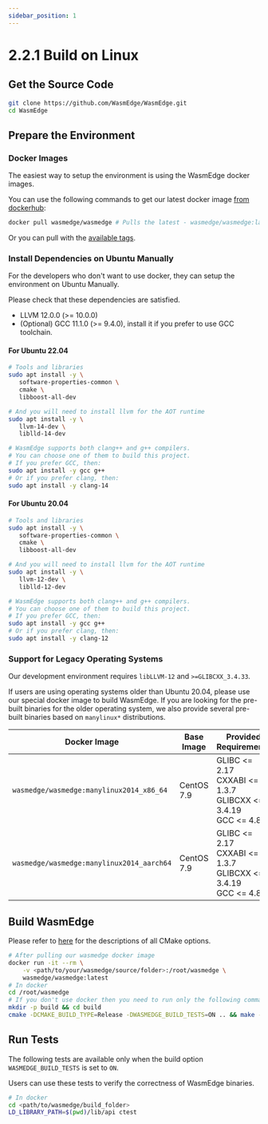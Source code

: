 ```yaml
---
sidebar_position: 1
---
```


# 2.2.1 Build on Linux


## Get the Source Code

```bash
git clone https://github.com/WasmEdge/WasmEdge.git
cd WasmEdge
```

## Prepare the Environment

### Docker Images

The easiest way to setup the environment is using the WasmEdge docker images.

You can use the following commands to get our latest docker image [from dockerhub](https://hub.docker.com/search?q=wasmedge):

```bash
docker pull wasmedge/wasmedge # Pulls the latest - wasmedge/wasmedge:latest
```

Or you can pull with the [available tags](/docs/contribute/source/docker.md#docker-images-for-building-wasmedge).

### Install Dependencies on Ubuntu Manually

For the developers who don't want to use docker, they can setup the environment on Ubuntu Manually.

Please check that these dependencies are satisfied.

- LLVM 12.0.0 (>= 10.0.0)
- (Optional) GCC 11.1.0 (>= 9.4.0), install it if you prefer to use GCC toolchain.

#### For Ubuntu 22.04

```bash
# Tools and libraries
sudo apt install -y \
   software-properties-common \
   cmake \
   libboost-all-dev

# And you will need to install llvm for the AOT runtime
sudo apt install -y \
   llvm-14-dev \
   liblld-14-dev

# WasmEdge supports both clang++ and g++ compilers.
# You can choose one of them to build this project.
# If you prefer GCC, then:
sudo apt install -y gcc g++
# Or if you prefer clang, then:
sudo apt install -y clang-14
```

#### For Ubuntu 20.04

```bash
# Tools and libraries
sudo apt install -y \
   software-properties-common \
   cmake \
   libboost-all-dev

# And you will need to install llvm for the AOT runtime
sudo apt install -y \
   llvm-12-dev \
   liblld-12-dev

# WasmEdge supports both clang++ and g++ compilers.
# You can choose one of them to build this project.
# If you prefer GCC, then:
sudo apt install -y gcc g++
# Or if you prefer clang, then:
sudo apt install -y clang-12
```

### Support for Legacy Operating Systems

Our development environment requires `libLLVM-12` and `>=GLIBCXX_3.4.33`.

If users are using operating systems older than Ubuntu 20.04, please use our special docker image to build WasmEdge.
If you are looking for the pre-built binaries for the older operating system, we also provide several pre-built binaries based on `manylinux*` distributions.

| Docker Image                              | Base Image  | Provided Requirements                                                    |
| ---                                       | ---         | ---                                                                      |
| `wasmedge/wasmedge:manylinux2014_x86_64`  | CentOS 7.9  | GLIBC <= 2.17<br/>CXXABI <= 1.3.7<br/>GLIBCXX <= 3.4.19<br/>GCC <= 4.8.0 |
| `wasmedge/wasmedge:manylinux2014_aarch64` | CentOS 7.9  | GLIBC <= 2.17<br/>CXXABI <= 1.3.7<br/>GLIBCXX <= 3.4.19<br/>GCC <= 4.8.0 |

## Build WasmEdge

Please refer to [here](../build_from_src.md#cmake-building-options) for the descriptions of all CMake options.

```bash
# After pulling our wasmedge docker image
docker run -it --rm \
    -v <path/to/your/wasmedge/source/folder>:/root/wasmedge \
    wasmedge/wasmedge:latest
# In docker
cd /root/wasmedge
# If you don't use docker then you need to run only the following commands in the cloned repository root
mkdir -p build && cd build
cmake -DCMAKE_BUILD_TYPE=Release -DWASMEDGE_BUILD_TESTS=ON .. && make -j
```

## Run Tests

The following tests are available only when the build option `WASMEDGE_BUILD_TESTS` is set to `ON`.

Users can use these tests to verify the correctness of WasmEdge binaries.

```bash
# In docker
cd <path/to/wasmedge/build_folder>
LD_LIBRARY_PATH=$(pwd)/lib/api ctest
```